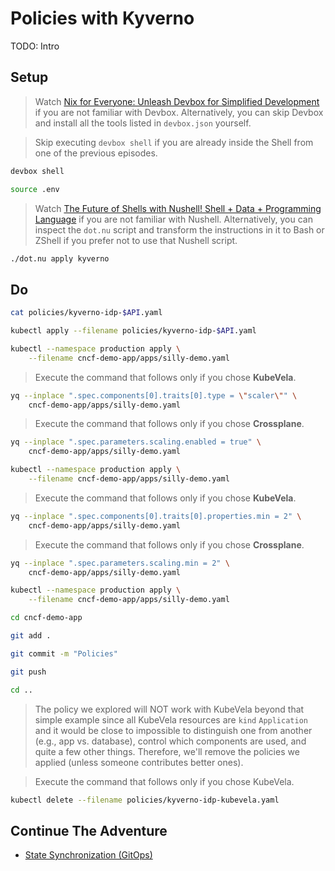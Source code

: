 # Policies with Kyverno

TODO: Intro

## Setup

> Watch [Nix for Everyone: Unleash Devbox for Simplified Development](https://youtu.be/WiFLtcBvGMU) if you are not familiar with Devbox. Alternatively, you can skip Devbox and install all the tools listed in `devbox.json` yourself.

> Skip executing `devbox shell` if you are already inside the Shell from one of the previous episodes.

```bash
devbox shell

source .env
```

> Watch [The Future of Shells with Nushell! Shell + Data + Programming Language](https://youtu.be/zoX_S6d-XU4) if you are not familiar with Nushell. Alternatively, you can inspect the `dot.nu` script and transform the instructions in it to Bash or ZShell if you prefer not to use that Nushell script.

```sh
./dot.nu apply kyverno
```

## Do

```sh
cat policies/kyverno-idp-$API.yaml

kubectl apply --filename policies/kyverno-idp-$API.yaml

kubectl --namespace production apply \
    --filename cncf-demo-app/apps/silly-demo.yaml
```

> Execute the command that follows only if you chose **KubeVela**.

```sh
yq --inplace ".spec.components[0].traits[0].type = \"scaler\"" \
    cncf-demo-app/apps/silly-demo.yaml
```

> Execute the command that follows only if you chose **Crossplane**.

```sh
yq --inplace ".spec.parameters.scaling.enabled = true" \
    cncf-demo-app/apps/silly-demo.yaml
```

```sh
kubectl --namespace production apply \
    --filename cncf-demo-app/apps/silly-demo.yaml
```

> Execute the command that follows only if you chose **KubeVela**.

```sh
yq --inplace ".spec.components[0].traits[0].properties.min = 2" \
    cncf-demo-app/apps/silly-demo.yaml
```

> Execute the command that follows only if you chose **Crossplane**.

```sh
yq --inplace ".spec.parameters.scaling.min = 2" \
    cncf-demo-app/apps/silly-demo.yaml
```

```sh
kubectl --namespace production apply \
    --filename cncf-demo-app/apps/silly-demo.yaml

cd cncf-demo-app

git add .

git commit -m "Policies"

git push

cd ..
```

> The policy we explored will NOT work with KubeVela beyond that simple example since all KubeVela resources are `kind` `Application` and it would be close to impossible to distinguish one from another (e.g., app vs. database), control which components are used, and quite a few other things. Therefore, we'll remove the policies we applied (unless someone contributes better ones).

> Execute the command that follows only if you chose KubeVela.

```sh
kubectl delete --filename policies/kyverno-idp-kubevela.yaml
```

## Continue The Adventure

* [State Synchronization (GitOps)](../gitops-idp/README.md)
